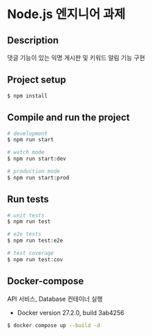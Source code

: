 # Node.js 엔지니어 과제
## Description
댓글 기능이 있는 익명 게시판 및 키워드 알림 기능 구현

## Project setup

```bash
$ npm install
```

## Compile and run the project

```bash
# development
$ npm run start

# watch mode
$ npm run start:dev

# production mode
$ npm run start:prod
```

## Run tests

```bash
# unit tests
$ npm run test

# e2e tests
$ npm run test:e2e

# test coverage
$ npm run test:cov
```

## Docker-compose
API 서비스, Database 컨테이너 실행
- Docker version 27.2.0, build 3ab4256

```bash
$ docker compose up --build -d
```
